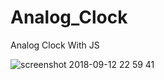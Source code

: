# Analog_Clock
Analog Clock With JS


![screenshot 2018-09-12 22 59 41](https://user-images.githubusercontent.com/26707160/45450237-46b50c80-b6e0-11e8-8654-d9e3510a260c.png)
